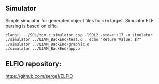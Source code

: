 ## Simulator
Simple simulator for generated object files for `sim` target. Simulator ELF parsing is based on elfio.
```
clang++ ../SDL/sim.c simulator.cpp -lSDL2 -std=c++17 -o simulator
./simulator ../LLVM_BackEnd/test.o ; echo "Return Value: $?"
./simulator ../LLVM_BackEnd/graphic.o
./simulator ../LLVM_BackEnd/app.o
```
## ELFIO repository:
https://github.com/serge1/ELFIO
